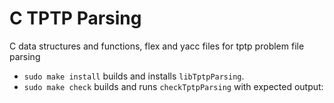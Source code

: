 # C TPTP Parsing
C data structures and functions, flex and yacc files for tptp problem file parsing

- `sudo make install` builds and installs `libTptpParsing`.
- `sudo make check` builds and runs `checkTptpParsing` with expected output:
	
